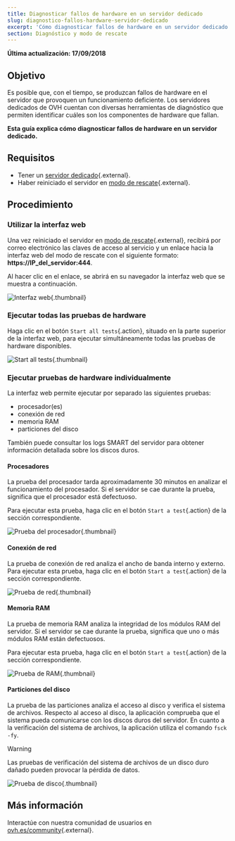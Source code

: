 ```yaml
---
title: Diagnosticar fallos de hardware en un servidor dedicado
slug: diagnostico-fallos-hardware-servidor-dedicado
excerpt: 'Cómo diagnosticar fallos de hardware en un servidor dedicado'
section: Diagnóstico y modo de rescate
---
```


**Última actualización: 17/09/2018**

## Objetivo


Es posible que, con el tiempo, se produzcan fallos de hardware en el servidor que provoquen un funcionamiento deficiente. Los servidores dedicados de OVH cuentan con diversas herramientas de diagnóstico que permiten identificar cuáles son los componentes de hardware que fallan.

**Esta guía explica cómo diagnosticar fallos de hardware en un servidor dedicado.**


## Requisitos

* Tener un [servidor dedicado](https://www.ovh.es/servidores_dedicados/){.external}.
* Haber reiniciado el servidor en [modo de rescate](https://docs.ovh.com/es/dedicated/modo_de_rescate/){.external}.


## Procedimiento

### Utilizar la interfaz web

Una vez reiniciado el servidor en [modo de rescate](https://docs.ovh.com/es/dedicated/modo_de_rescate/){.external}, recibirá por correo electrónico las claves de acceso al servicio y un enlace hacia la interfaz web del modo de rescate con el siguiente formato: **https://IP_del_servidor:444**.

Al hacer clic en el enlace, se abrirá en su navegador la interfaz web que se muestra a continuación.

![Interfaz web](images/rescue-mode-04.png){.thumbnail}


### Ejecutar todas las pruebas de hardware

Haga clic en el botón `Start all tests`{.action}, situado en la parte superior de la interfaz web, para ejecutar simultáneamente todas las pruebas de hardware disponibles.

![Start all tests](images/rescue-mode-042.png){.thumbnail}


### Ejecutar pruebas de hardware individualmente

La interfaz web permite ejecutar por separado las siguientes pruebas:

- procesador(es)
- conexión de red
- memoria RAM
- particiones del disco

También puede consultar los logs SMART del servidor para obtener información detallada sobre los discos duros.

 
#### Procesadores

La prueba del procesador tarda aproximadamente 30 minutos en analizar el funcionamiento del procesador. Si el servidor se cae durante la prueba, significa que el procesador está defectuoso.

Para ejecutar esta prueba, haga clic en el botón `Start a test`{.action} de la sección correspondiente.

![Prueba del procesador](images/processors.png){.thumbnail}

#### Conexión de red

La prueba de conexión de red analiza el ancho de banda interno y externo. Para ejecutar esta prueba, haga clic en el botón `Start a test`{.action} de la sección correspondiente.

![Prueba de red](images/network-connection.png){.thumbnail}

#### Memoria RAM

La prueba de memoria RAM analiza la integridad de los módulos RAM del servidor. Si el servidor se cae durante la prueba, significa que uno o más módulos RAM están defectuosos.

Para ejecutar esta prueba, haga clic en el botón `Start a test`{.action} de la sección correspondiente.

![Prueba de RAM](images/memory.png){.thumbnail}

#### Particiones del disco

La prueba de las particiones analiza el acceso al disco y verifica el sistema de archivos. Respecto al acceso al disco, la aplicación comprueba que el sistema pueda comunicarse con los discos duros del servidor. En cuanto a la verificación del sistema de archivos, la aplicación utiliza el comando `fsck -fy`.

> [!warning]
>
> Las pruebas de verificación del sistema de archivos de un disco duro dañado pueden provocar la pérdida de datos.
>

![Prueba de disco](images/partitions.png){.thumbnail}

## Más información

Interactúe con nuestra comunidad de usuarios en [ovh.es/community](https://www.ovh.es/community/){.external}.